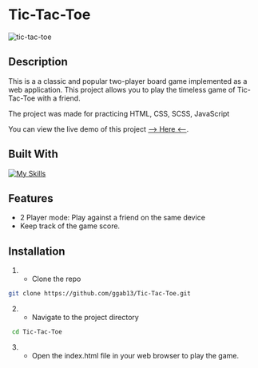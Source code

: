 # Tic-Tac-Toe


![tic-tac-toe](https://github.com/ggab13/Tic-Tac-Toe/assets/67071512/5fde0ace-981c-4640-83ce-9c01be1aa2b7)


## Description

This is a a classic and popular two-player board game implemented as a web application. This project allows you to play the timeless game of Tic-Tac-Toe with a friend.

The project was made for practicing HTML, CSS, SCSS, JavaScript

You can view the live demo of this project [--> Here <--](https://ggab13.github.io/Tic-Tac-Toe/).

## Built With

[![My Skills](https://skillicons.dev/icons?i=js,html,scss)](https://skillicons.dev)

## Features

- 2 Player mode: Play against a friend on the same device
- Keep track of the game score.


## Installation 

1. - Clone the repo
 ```sh
git clone https://github.com/ggab13/Tic-Tac-Toe.git
   ```

2. - Navigate to the project directory
```sh
 cd Tic-Tac-Toe  
 ```
3. - Open the index.html file in your web browser to play the game.
